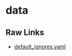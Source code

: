 # data

## Raw Links

- [default_ignores.yaml](https://github.com/Willmo103/data/raw/refs/heads/main/default_ignores.yaml)
